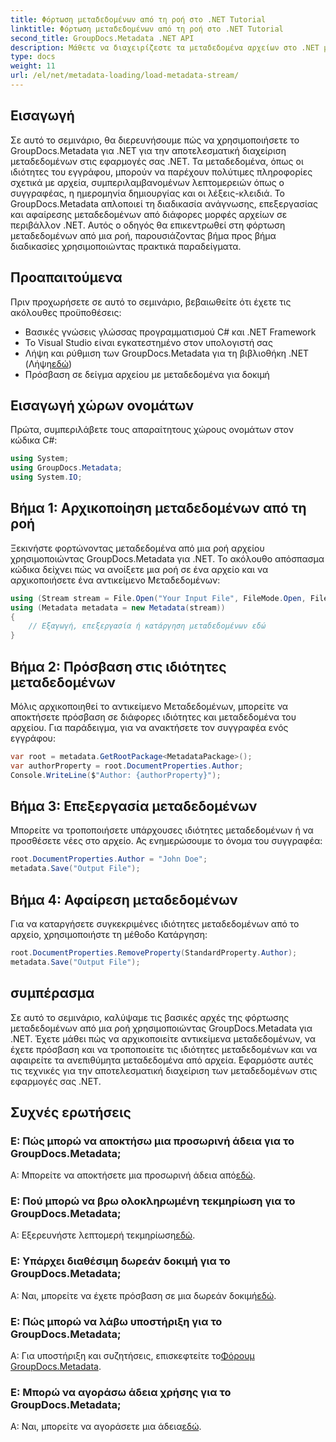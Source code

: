 ```yaml
---
title: Φόρτωση μεταδεδομένων από τη ροή στο .NET Tutorial
linktitle: Φόρτωση μεταδεδομένων από τη ροή στο .NET Tutorial
second_title: GroupDocs.Metadata .NET API
description: Μάθετε να διαχειρίζεστε τα μεταδεδομένα αρχείων στο .NET με το GroupDocs.Metadata. Οδηγός βήμα προς βήμα για τη φόρτωση, την επεξεργασία και την κατάργηση μεταδεδομένων από ροές.
type: docs
weight: 11
url: /el/net/metadata-loading/load-metadata-stream/
---
```

## Εισαγωγή
Σε αυτό το σεμινάριο, θα διερευνήσουμε πώς να χρησιμοποιήσετε το GroupDocs.Metadata για .NET για την αποτελεσματική διαχείριση μεταδεδομένων στις εφαρμογές σας .NET. Τα μεταδεδομένα, όπως οι ιδιότητες του εγγράφου, μπορούν να παρέχουν πολύτιμες πληροφορίες σχετικά με αρχεία, συμπεριλαμβανομένων λεπτομερειών όπως ο συγγραφέας, η ημερομηνία δημιουργίας και οι λέξεις-κλειδιά. Το GroupDocs.Metadata απλοποιεί τη διαδικασία ανάγνωσης, επεξεργασίας και αφαίρεσης μεταδεδομένων από διάφορες μορφές αρχείων σε περιβάλλον .NET. Αυτός ο οδηγός θα επικεντρωθεί στη φόρτωση μεταδεδομένων από μια ροή, παρουσιάζοντας βήμα προς βήμα διαδικασίες χρησιμοποιώντας πρακτικά παραδείγματα.
## Προαπαιτούμενα
Πριν προχωρήσετε σε αυτό το σεμινάριο, βεβαιωθείτε ότι έχετε τις ακόλουθες προϋποθέσεις:
- Βασικές γνώσεις γλώσσας προγραμματισμού C# και .NET Framework
- Το Visual Studio είναι εγκατεστημένο στον υπολογιστή σας
-  Λήψη και ρύθμιση των GroupDocs.Metadata για τη βιβλιοθήκη .NET (Λήψη[εδώ](https://releases.groupdocs.com/metadata/net/))
- Πρόσβαση σε δείγμα αρχείου με μεταδεδομένα για δοκιμή

## Εισαγωγή χώρων ονομάτων
Πρώτα, συμπεριλάβετε τους απαραίτητους χώρους ονομάτων στον κώδικα C#:
```csharp
using System;
using GroupDocs.Metadata;
using System.IO;
```
## Βήμα 1: Αρχικοποίηση μεταδεδομένων από τη ροή
Ξεκινήστε φορτώνοντας μεταδεδομένα από μια ροή αρχείου χρησιμοποιώντας GroupDocs.Metadata για .NET. Το ακόλουθο απόσπασμα κώδικα δείχνει πώς να ανοίξετε μια ροή σε ένα αρχείο και να αρχικοποιήσετε ένα αντικείμενο Μεταδεδομένων:

```csharp
using (Stream stream = File.Open("Your Input File", FileMode.Open, FileAccess.ReadWrite))
using (Metadata metadata = new Metadata(stream))
{
    // Εξαγωγή, επεξεργασία ή κατάργηση μεταδεδομένων εδώ
}
```
## Βήμα 2: Πρόσβαση στις ιδιότητες μεταδεδομένων
Μόλις αρχικοποιηθεί το αντικείμενο Μεταδεδομένων, μπορείτε να αποκτήσετε πρόσβαση σε διάφορες ιδιότητες και μεταδεδομένα του αρχείου. Για παράδειγμα, για να ανακτήσετε τον συγγραφέα ενός εγγράφου:

```csharp
var root = metadata.GetRootPackage<MetadataPackage>();
var authorProperty = root.DocumentProperties.Author;
Console.WriteLine($"Author: {authorProperty}");
```
## Βήμα 3: Επεξεργασία μεταδεδομένων
Μπορείτε να τροποποιήσετε υπάρχουσες ιδιότητες μεταδεδομένων ή να προσθέσετε νέες στο αρχείο. Ας ενημερώσουμε το όνομα του συγγραφέα:

```csharp
root.DocumentProperties.Author = "John Doe";
metadata.Save("Output File");
```
## Βήμα 4: Αφαίρεση μεταδεδομένων
Για να καταργήσετε συγκεκριμένες ιδιότητες μεταδεδομένων από το αρχείο, χρησιμοποιήστε τη μέθοδο Κατάργηση:

```csharp
root.DocumentProperties.RemoveProperty(StandardProperty.Author);
metadata.Save("Output File");
```

## συμπέρασμα
Σε αυτό το σεμινάριο, καλύψαμε τις βασικές αρχές της φόρτωσης μεταδεδομένων από μια ροή χρησιμοποιώντας GroupDocs.Metadata για .NET. Έχετε μάθει πώς να αρχικοποιείτε αντικείμενα μεταδεδομένων, να έχετε πρόσβαση και να τροποποιείτε τις ιδιότητες μεταδεδομένων και να αφαιρείτε τα ανεπιθύμητα μεταδεδομένα από αρχεία. Εφαρμόστε αυτές τις τεχνικές για την αποτελεσματική διαχείριση των μεταδεδομένων στις εφαρμογές σας .NET.

## Συχνές ερωτήσεις
### Ε: Πώς μπορώ να αποκτήσω μια προσωρινή άδεια για το GroupDocs.Metadata;
 Α: Μπορείτε να αποκτήσετε μια προσωρινή άδεια από[εδώ](https://purchase.groupdocs.com/temporary-license/).
### Ε: Πού μπορώ να βρω ολοκληρωμένη τεκμηρίωση για το GroupDocs.Metadata;
 Α: Εξερευνήστε λεπτομερή τεκμηρίωση[εδώ](https://reference.groupdocs.com/metadata/net/).
### Ε: Υπάρχει διαθέσιμη δωρεάν δοκιμή για το GroupDocs.Metadata;
 Α: Ναι, μπορείτε να έχετε πρόσβαση σε μια δωρεάν δοκιμή[εδώ](https://releases.groupdocs.com/).
### Ε: Πώς μπορώ να λάβω υποστήριξη για το GroupDocs.Metadata;
 Α: Για υποστήριξη και συζητήσεις, επισκεφτείτε το[Φόρουμ GroupDocs.Metadata](https://forum.groupdocs.com/c/metadata/14).
### Ε: Μπορώ να αγοράσω άδεια χρήσης για το GroupDocs.Metadata;
 Α: Ναι, μπορείτε να αγοράσετε μια άδεια[εδώ](https://purchase.groupdocs.com/buy).